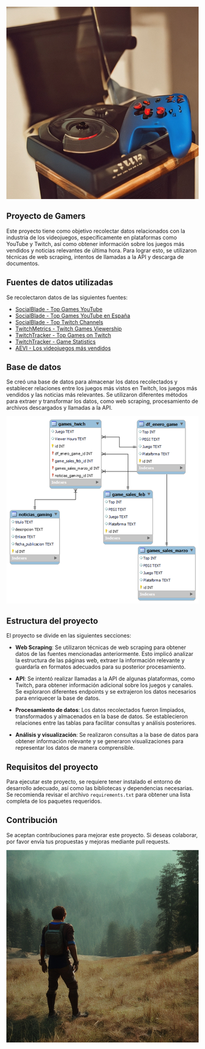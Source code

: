 ![play](Images\game.jpg)



## Proyecto de Gamers

Este proyecto tiene como objetivo recolectar datos relacionados con la industria de los videojuegos, específicamente en plataformas como YouTube y Twitch, así como obtener información sobre los juegos más vendidos y noticias relevantes de última hora. Para lograr esto, se utilizaron técnicas de web scraping, intentos de llamadas a la API y descarga de documentos.

## Fuentes de datos utilizadas

Se recolectaron datos de las siguientes fuentes:

- [SocialBlade - Top Games YouTube](https://socialblade.com/youtube/top/category/games)
- [SocialBlade - Top Games YouTube en España](https://socialblade.com/youtube/top/country/es)
- [SocialBlade - Top Twitch Channels](https://socialblade.com/twitch/top/50)
- [TwitchMetrics - Twitch Games Viewership](https://www.twitchmetrics.net/games/viewership)
- [TwitchTracker - Top Games on Twitch](https://twitchtracker.com/games)
- [TwitchTracker - Game Statistics](https://twitchtracker.com/statistics/games)
- [AEVI - Los videojuegos más vendidos](http://www.aevi.org.es/la-industria-del-videojuego/los-videojuegos-mas-vendidos/2023/3/)

## Base de datos

Se creó una base de datos para almacenar los datos recolectados y establecer relaciones entre los juegos más vistos en Twitch, los juegos más vendidos y las noticias más relevantes. Se utilizaron diferentes métodos para extraer y transformar los datos, como web scraping, procesamiento de archivos descargados y llamadas a la API.

![Diagrama EER](sql/imagen_tabla.png)


## Estructura del proyecto

El proyecto se divide en las siguientes secciones:

- **Web Scraping**: Se utilizaron técnicas de web scraping para obtener datos de las fuentes mencionadas anteriormente. Esto implicó analizar la estructura de las páginas web, extraer la información relevante y guardarla en formatos adecuados para su posterior procesamiento.

- **API**: Se intentó realizar llamadas a la API de algunas plataformas, como Twitch, para obtener información adicional sobre los juegos y canales. Se exploraron diferentes endpoints y se extrajeron los datos necesarios para enriquecer la base de datos.

- **Procesamiento de datos**: Los datos recolectados fueron limpiados, transformados y almacenados en la base de datos. Se establecieron relaciones entre las tablas para facilitar consultas y análisis posteriores.

- **Análisis y visualización**: Se realizaron consultas a la base de datos para obtener información relevante y se generaron visualizaciones para representar los datos de manera comprensible.

## Requisitos del proyecto

Para ejecutar este proyecto, se requiere tener instalado el entorno de desarrollo adecuado, así como las bibliotecas y dependencias necesarias. Se recomienda revisar el archivo `requirements.txt` para obtener una lista completa de los paquetes requeridos.

## Contribución

Se aceptan contribuciones para mejorar este proyecto. Si deseas colaborar, por favor envía tus propuestas y mejoras mediante pull requests.

![game](Images\play.jpg)
